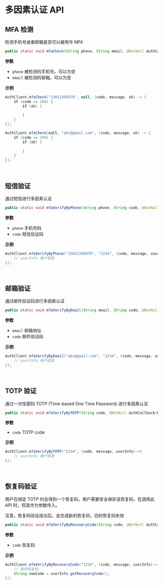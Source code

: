 # 多因素认证 API

<LastUpdated/>

## MFA 检测

检测手机号或者邮箱是否可以被用作 MFA

```java
public static void mfaCheck(String phone, String email, @NotNull AuthCallback<JSONObject> callback)
```

**参数**

* `phone` 被检测的手机号。可以为空
* `email` 被检测的邮箱。可以为空

**示例**

```java
AuthClient.mfaCheck("13012345678", null, (code, message, ok) -> {
    if (code == 200) {
        if (ok) {
            
        }
    }
});

AuthClient.mfaCheck(null, "abc@gmail.com", (code, message, ok) -> {
    if (code == 200) {
        if (ok) {
            
        }
    }
});
```

<br>

## 短信验证

通过短信进行多因素认证

```java
public static void mfaVerifyByPhone(String phone, String code, @NotNull AuthCallback<UserInfo> callback)
```

**参数**

* `phone` 手机号码
* `code` 短信验证码

**示例**

```java
AuthClient.mfaVerifyByPhone("13012345678", "1234", (code, message, userInfo)->{
    // userInfo 用户信息
});
```

<br>

## 邮箱验证

通过邮件验证码进行多因素认证

```java
public static void mfaVerifyByEmail(String email, String code, @NotNull AuthCallback<UserInfo> callback)
```

**参数**

* `email` 邮箱地址
* `code` 邮件验证码

**示例**

```java
AuthClient.mfaVerifyByEmail("abc@gmail.com", "1234", (code, message, userInfo)->{
    // userInfo 用户信息
});
```

<br>

## TOTP 验证

通过一次性密码 TOTP (Time-based One Time Password) 进行多因素认证

```java
public static void mfaVerifyByTOTP(String code, @NotNull AuthCallback<UserInfo> callback)
```

**参数**

* `code` TOTP code

**示例**

```java
AuthClient.mfaVerifyByTOTP("1234", (code, message, userInfo)->{
    // userInfo 用户信息
});
```

<br>

## 恢复码验证

用户在绑定 TOTP 时会得到一个恢复码，用户需要安全保存该恢复码，在调用此 API 时，将其作为参数传入。

注意，恢复码验证成功后，会生成新的恢复码，旧的恢复码失效

```java
public static void mfaVerifyByRecoveryCode(String code, @NotNull AuthCallback<UserInfo> callback)
```

**参数**

* `code` 恢复码

**示例**

```java
AuthClient.mfaVerifyByRecoveryCode("1234", (code, message, userInfo)->{
    // 新的恢复码
    String newCode = userInfo.getRecoveryCode();
});
```

<br>
